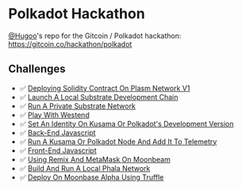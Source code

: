 # Polkadot Hackathon

[@Hugoo](https://github.com/Hugoo)'s repo for the Gitcoin / Polkadot hackathon: https://gitcoin.co/hackathon/polkadot

## Challenges

- ✅ [Deploying Solidity Contract On Plasm Network V1](./challenges/deploying-solidity-contract-on-plasm-network-v1/)
- ✅ [Launch A Local Substrate Development Chain](./challenges/local-substrate-dev-chain/)
- ✅ [Run A Private Substrate Network](./challenges/run-a-private-substrate-network/)
- ✅ [Play With Westend](./challenges/play-with-westend/)
- ✅ [Set An Identity On Kusama Or Polkadot's Development Version](./challenges/id-dev-version/)
- ✅ [Back-End Javascript](./challenges/backend-javascript/)
- ✅ [Run A Kusama Or Polkadot Node And Add It To Telemetry](./challenges/node-telemetry/)
- ✅ [Front-End Javascript](./challenges/front-end-javascript/)
- ✅ [Using Remix And MetaMask On Moonbeam](./challenges/remix-metamask-moonbeam/)
- ✅ [Build And Run A Local Phala Network](./challenges/local-phala-network/)
- ✅ [Deploy On Moonbase Alpha Using Truffle](./challenges/deploy-on-moonbase-alpha-using-truffle/)
